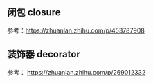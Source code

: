 ## 闭包 closure

参考：https://zhuanlan.zhihu.com/p/453787908



## 装饰器 decorator 

参考：
https://zhuanlan.zhihu.com/p/269012332
